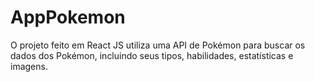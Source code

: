 # AppPokemon
O projeto feito em React JS utiliza uma API de Pokémon para buscar os dados dos Pokémon, incluindo seus tipos, habilidades, estatísticas e imagens.
